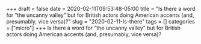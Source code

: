 +++draft = falsedate = 2020-02-11T09:53:48-05:00title = "Is there a word for “the uncanny valley” but for British actors doing  American accents (and, presumably, vice versa)?"slug = "2020-02-11-Is-there"tags = []categories = ["micro"]+++Is there a word for “the uncanny valley” but for British actors doing  American accents (and, presumably, vice versa)?